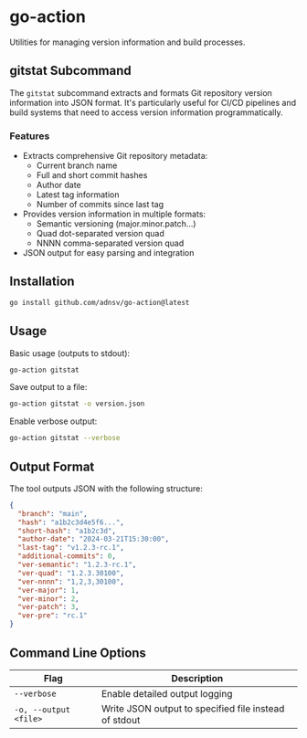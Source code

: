 # go-action

Utilities for managing version information and build processes.

## gitstat Subcommand

The `gitstat` subcommand extracts and formats Git repository version information into JSON format. It's particularly useful for CI/CD pipelines and build systems that need to access version information programmatically.

### Features

- Extracts comprehensive Git repository metadata:
  - Current branch name
  - Full and short commit hashes
  - Author date
  - Latest tag information
  - Number of commits since last tag
- Provides version information in multiple formats:
  - Semantic versioning (major.minor.patch...)
  - Quad dot-separated version quad
  - NNNN comma-separated version quad
- JSON output for easy parsing and integration

## Installation

```bash
go install github.com/adnsv/go-action@latest
```

## Usage

Basic usage (outputs to stdout):
```bash
go-action gitstat
```

Save output to a file:
```bash
go-action gitstat -o version.json
```

Enable verbose output:
```bash
go-action gitstat --verbose
```

## Output Format

The tool outputs JSON with the following structure:

```json
{
  "branch": "main",
  "hash": "a1b2c3d4e5f6...",
  "short-hash": "a1b2c3d",
  "author-date": "2024-03-21T15:30:00",
  "last-tag": "v1.2.3-rc.1",
  "additional-commits": 0,
  "ver-semantic": "1.2.3-rc.1",
  "ver-quad": "1.2.3.30100",
  "ver-nnnn": "1,2,3,30100",
  "ver-major": 1,
  "ver-minor": 2,
  "ver-patch": 3,
  "ver-pre": "rc.1"
}
```

## Command Line Options

| Flag | Description |
|------|-------------|
| `--verbose` | Enable detailed output logging |
| `-o, --output <file>` | Write JSON output to specified file instead of stdout |
